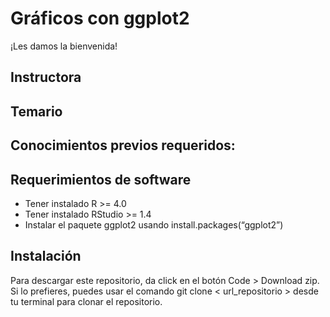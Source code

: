 # Gráficos con ggplot2

¡Les damos la bienvenida!

## Instructora

## Temario


## Conocimientos previos requeridos:


## Requerimientos de software

- Tener instalado R >= 4.0
- Tener instalado RStudio >= 1.4
- Instalar el paquete ggplot2 usando install.packages(“ggplot2”)


## Instalación

Para descargar este repositorio, da click en el botón Code > Download zip.
Si lo prefieres, puedes usar el comando git clone < url_repositorio >
desde tu terminal para clonar el repositorio.
